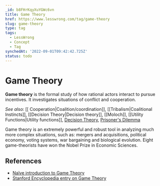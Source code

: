 ```yaml
---
_id: b8FHrKqyXuYGWc6vn
title: Game Theory
href: https://www.lesswrong.com/tag/game-theory
slug: game-theory
type: tag
tags:
  - LessWrong
  - Concept
  - Tag
synchedAt: '2022-09-01T09:42:42.725Z'
status: todo
---
```


# Game Theory

**Game theory** is the formal study of how rational actors interact to pursue incentives. It investigates situations of conflict and cooperation.

*See also:* [[ Cooperation|Coalition/coordination]], [[Tribalism|Coalitional Instincts]], [[Decision Theory|Decision theory]], [[Moloch]], [[Utility Functions|Utility functions]], [Decision Theory](https://lessestwrong.com/tag/decision-theory), [Prisoner's Dilemma](https://lessestwrong.com/tag/prisoner-s-dilemma)

Game theory is an extremely powerful and robust tool in analyzing much more complex situations, such as: mergers and acquisitions, political economy, voting systems, war bargaining and biological evolution. Eight game-theorists have won the Nobel Prize in Economic Sciences.

## References

- [Naïve introduction to Game Theory](http://levine.sscnet.ucla.edu/general/whatis.htm)
- [Stanford Encyclopedia entry on Game Theory](http://plato.stanford.edu/entries/game-theory/)
